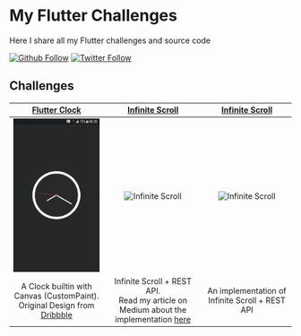 # My Flutter Challenges

Here I share all my Flutter challenges and source code

[![Github Follow](https://img.shields.io/github/followers/e200?style=social)](https://github.com/e200)
[![Twitter Follow](https://img.shields.io/twitter/follow/iam_e200?style=social)](https://twitter.com/iam_e200)

## Challenges

|[Flutter Clock](clock)|[Infinite Scroll](infinite_scroll)|[Infinite Scroll](infinite_scroll)|
|:-:|:-:|:-:|
|![Flutter Clock](clock/screenshots/screenshot.gif)|![Infinite Scroll](infinite_scroll/screenshots/screenshot.gif)|![Infinite Scroll](infinite_scroll/screenshots/screenshot.gif)|
|A Clock builtin with Canvas (CustomPaint).<br>Original Design from [Dribbble](https://dribbble.com/shots/6783041-Clock)|Infinite Scroll + REST API.<br>Read my article on Medium about the implementation [here](https://medium.com/@e200/flutter-infinite-scroll-with-rest-api-2b11f64b9d02)|An implementation of Infinite Scroll + REST API|
